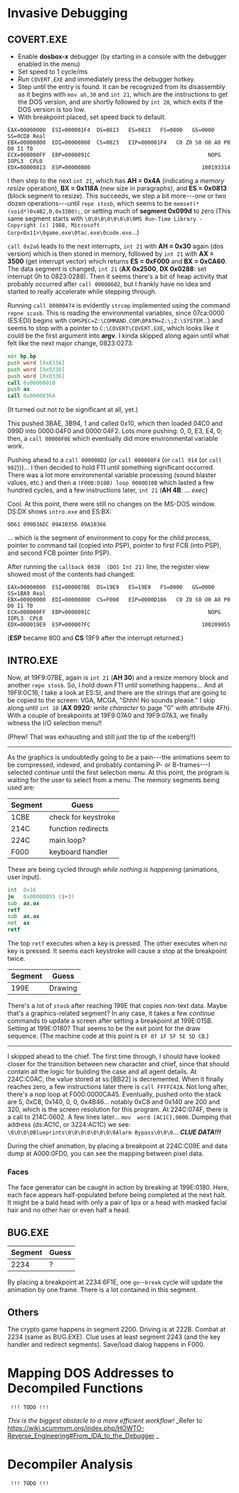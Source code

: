 # Invasive Debugging

## COVERT.EXE

* Enable **dosbox-x** debugger (by starting in a console with the debugger enabled in the menu)
* Set speed to 1 cycle/ms
* Run `COVERT.EXE` and immediately press the debugger hotkey.
* Step until the entry is found. It can be recognized from its disassembly as it begins with `mov ah,30` and `int 21`, which are the instructions to get the DOS version, and are shortly followed by `int 20`, which exits if the DOS version is too low.
* With breakpoint placed, set speed back to default.

```text
EAX=00000000  ESI=000001F4  DS=0813   ES=0813   FS=0000   GS=0000   SS=0CD8 Real
EBX=00000000  EDI=00000800  CS=0823   EIP=000001F4   C0 Z0 S0 O0 A0 P0 D0 I1 T0
ECX=000000FF  EBP=0000091C                                     NOPG  IOPL3  CPL0
EDX=00000813  ESP=00000800                                   100193314
```

I then step to the next `int 21`, which has **AH = 0x4A** (indicating a _memory resize_ operation), **BX = 0x118A** (new size in paragraphs), and **ES = 0x0813** (block segment to resize). This succeeds, we step a bit more---one or two dozen operations---until `repe stosb`, which seems to be `memset(*(void*)0x4B2,0,0x33B0);`, or setting much of **segment 0x099d** to zero (This same segment starts with `\0\0\0\0\0\0\0\0MS Run-Time Library - Copyright (c) 1988, Microsoft Corp<0x11>\0game.exe\0tac.exe\0code.exe`...)

`call 0x2a6` leads to the next interrupts, `int 21` with **AH = 0x30** again (dos version) which is then stored in memory, followed by `int 21` with **AX = 3500** (get interrupt vector) which returns **ES = 0xF000** and **BX = 0xCA60**. The data segment is changed, `int 21` (**AX 0x2500**, **DX 0x0288**: set interrupt 0h to 0823:0288). Then it seems there's a bit of heap activity that probably occurred after `call 00000602`, but I frankly have no idea and started to really accelerate while stepping through.

Running `call 00000474` is evidently `strcmp` implemented using the command `repne scasb`. This is reading the environmental variables, since 07ca:0000 (ES:EDI) begins with `COMSPEC=Z:\COMMAND.COM\0PATH=Z:\;Z:\SYSTEM`...) and seems to stop with a pointer to `C:\COVERT\COVERT.EXE`, which looks like it could be the first argument into **argv**. I kinda skipped along again until what felt like the next major change, 0823:0273:

```asm
xor bp,bp
push word [0x033A]
push word [0x0338]
push word [0x0336]
call 0x00000010
push ax
call 0x0000036A
```

(It turned out not to be significant at all, yet.)

This pushed 3BAE, 3B94, 1 and called 0x10, which then loaded 04C0 and 099D into 0000:04F0 and 0000:04F2. Lots more pushing: 0, 0, E3, E4, 0; then, a `call 00000F0E` which eventually did more environmental variable work.

Pushing ahead to a `call 000008D2` (or `call 000008F4` (or `call 914` (or `call 982`)))... I then decided to hold F11 until something significant occurred. There was a lot more environmental variable processing (sound blaster values, etc.) and then a `(F000:D10B) loop 0000D10B` which lasted a few hundred cycles, and a few instructions later, `int 21` (**AH 4B**: ... _exec_)

Cool. At this point, there were still no changes on the MS-DOS window. DS:DX shows `intro.exe` and ES:BX:

```text
0D61 099D3ADC 09A10356 09A10366
```

... which is the segment of environment to copy for the child process, pointer to command tail (copied into PSP), pointer to first FCB (into PSP), and second FCB pointer (into PSP).

After running the `callback 0038  (DOS Int 21)` line, the register view showed most of the contents had changed:

```text
EAX=00000000  ESI=000007BE  DS=19E9   ES=19E9   FS=0000   GS=0000   SS=1BA9 Real
EBX=00000000  EDI=00000800  CS=F000   EIP=0000D106   C0 Z0 S0 O0 A0 P0 D0 I1 T0
ECX=000000FF  EBP=0000091C                                     NOPG  IOPL3  CPL0
EDX=000019E9  ESP=000007FC                                   100209055
```

(**ESP** became 800 and **CS** 19F9 after the interrupt returned.)


## INTRO.EXE

Now, at 19F9:07BE, again is `int 21` (**AH 30**) and a resize memory block and another `repe stosb`. So, I hold down F11 until something happens... And at 19F9:0C16, I take a look at ES:SI, and there are the strings that are going to be copied to the screen: VGA, MCGA, "Shhh! No sounds please." I skip along until `int 10` (**AX 0920**: _write character_ to page "0" with attribute 4Fh). With a couple of breakpoints at 19F9:07A0 and 19F9:07A3, we finally witness the I/O selection menu!!

(Phew! That was exhausting and still just the tip of the iceberg!!)

-----

As the graphics is undoubtedly going to be a pain---the animations seem to be compressed, indexed, and probably containing P- or B-frames---I selected _continue_ until the first selection menu. At this point, the program is waiting for the user to select from a menu. The memory segments being used are:

| Segment | Guess |
| ------- | ----- |
|  1CBE   | check for keystroke |
|  214C   | function redirects |
|  224C   | main loop? |
|  F000   | keyboard handler |

These are being cycled through _while nothing is happening_ (animations, user input).

```asm
int  0x16
je   0x00000055 ($+3)
sub  ax,ax
retf
sub  ax,ax
not  ax
retf
```

The top `retf` executes when a key is pressed. The other executes when no key is pressed. It seems each keystroke will cause a stop at the breakpoint twice.

| Segment | Guess |
| ------- | ----- |
|  199E   | Drawing |

There's a lot of `stosb` after reaching 199E that copies non-text data. Maybe that's a graphics-related segment? In any case, it takes a few _continue_ commands to update a screen after setting a breakpoint at 199E:015B. Setting at 199E:0180? That seems to be the exit point for the draw sequence. (The machine code at this point is `EF 07 1F 5F 5E 5D CB`.)

-----

I skipped ahead to the chief. The first time through, I should have looked closer for the transition between new character and chief, since that should contain all the logic for building the case and all agent details. At 224C:C0AC, the value stored at ss:[BB22] is decremented. When it finally reaches zero, a few instructions later there is `call FFFFC42A`. Not long after, there's a nop loop at F000:0000CA45. Eventually, pushed onto the stack are 5, 0xC8, 0x140, 0, 0, 0x4B46... notably 0xC8 and 0x140 are 200 and 320, which is the screen resolution for this program. At 224C:074F, there is a call to 214C:0602. A few lines later... `mov  word [AC1C],0000`. Dumping that address (ds:AC1C, or 3224:AC1C) we see: `\0\0\0\0Blueprints\0\0\0\0\0\0\0\0Alarm Bypass\0\0\0`... **_CLUE DATA!!!_**

During the chief animation, by placing a breakpoint at 224C:C09E and data dump at A000:0FD0, you can see the mapping between pixel data.

### Faces

The face generator can be caught in action by breaking at 199E:0180. Here, each face appears half-populated before being completed at the next halt. It might be a bald head with only a pair of lips or a head with masked facial hair and no other hair or even half a head.

## BUG.EXE

| Segment | Guess |
| ------- | ----- |
|  2234   |   ?   |

By placing a breakpoint at 2234:6F1E, one `go`--`break` cycle will update the animation by one frame. There is a lot contained in this segment.


## Others

The crypto game happens in segment 2200. Driving is at 222B. Combat at 2234 (same as BUG.EXE). Clue uses at least segment 2243 (and the key handler and redirect segments). Save/load dialog happens in F000.


# Mapping DOS Addresses to Decompiled Functions

     !!! TODO !!!

_This is the biggest obstacle to a more efficient workflow!_
_Refer to https://wiki.scummvm.org/index.php/HOWTO-Reverse_Engineering#From_IDA_to_the_Debugger _


# Decompiler Analysis

     !!! TODO !!!
